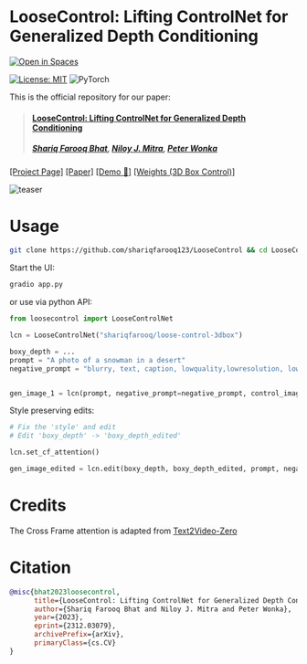 # LooseControl: Lifting ControlNet for Generalized Depth Conditioning
[![Open in Spaces](https://huggingface.co/datasets/huggingface/badges/raw/main/open-in-hf-spaces-sm.svg)](https://huggingface.co/spaces/shariqfarooq/LooseControl)

[![License: MIT](https://img.shields.io/badge/License-MIT-green.svg)](https://opensource.org/licenses/MIT) ![PyTorch](https://img.shields.io/badge/PyTorch_v1.10.1-EE4C2C?&logo=pytorch&logoColor=white)

This is the official repository for our paper:
>#### [LooseControl: Lifting ControlNet for Generalized Depth Conditioning](#)
> ##### [Shariq Farooq Bhat](https://shariqfarooq123.github.io), [Niloy J. Mitra](http://www0.cs.ucl.ac.uk/staff/n.mitra/), [Peter Wonka](http://peterwonka.net/)


[[Project Page]](https://shariqfarooq123.github.io/loose-control/) [[Paper]](https://arxiv.org/abs/2312.03079) [[Demo 🤗]](https://huggingface.co/spaces/shariqfarooq/LooseControl) [[Weights (3D Box Control)]](https://huggingface.co/shariqfarooq/loose-control-3dbox)

![teaser](assets/looseControl_teaser.png)

# Usage
```bash
git clone https://github.com/shariqfarooq123/LooseControl && cd LooseControl
```

Start the UI:
```python
gradio app.py
```

or use via python API:

```python
from loosecontrol import LooseControlNet

lcn = LooseControlNet("shariqfarooq/loose-control-3dbox")

boxy_depth = ...
prompt = "A photo of a snowman in a desert"
negative_prompt = "blurry, text, caption, lowquality,lowresolution, low res, grainy, ugly"


gen_image_1 = lcn(prompt, negative_prompt=negative_prompt, control_image=boxy_depth)

```

Style preserving edits:
```python
# Fix the 'style' and edit
# Edit 'boxy_depth' -> 'boxy_depth_edited'

lcn.set_cf_attention()

gen_image_edited = lcn.edit(boxy_depth, boxy_depth_edited, prompt, negative_prompt=negative_prompt)
```

# Credits
The Cross Frame attention is adapted from [Text2Video-Zero](https://github.com/Picsart-AI-Research/Text2Video-Zero)

# Citation

```bibtex
@misc{bhat2023loosecontrol,
      title={LooseControl: Lifting ControlNet for Generalized Depth Conditioning},
      author={Shariq Farooq Bhat and Niloy J. Mitra and Peter Wonka},
      year={2023},
      eprint={2312.03079},
      archivePrefix={arXiv},
      primaryClass={cs.CV}
}
```
